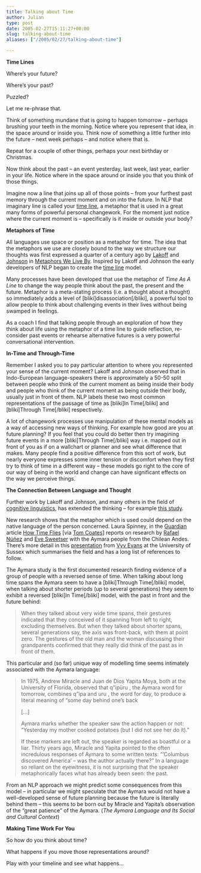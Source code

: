 ```yaml
---
title: Talking about Time
author: Julian
type: post
date: 2005-02-27T15:11:27+00:00
slug: talking-about-time 
aliases: ["/2005/02/27/talking-about-time"]

---
```

**Time Lines**

Where&#8217;s your future? 

Where&#8217;s your past?

Puzzled?

Let me re-phrase that. 

Think of something mundane that is going to happen tomorrow &#8211; perhaps brushing your teeth in the morning. Notice where you represent that idea, in the space around or inside you. Think now of something a little further into the future &#8211; next week perhaps &#8211; and notice where that is. 

Repeat for a couple of other things, perhaps your next birthday or Christmas.

Now think about the past &#8211; an event yesterday, last week, last year, earlier in your life. Notice where in the space around or inside you that you think of those things.

Imagine now a line that joins up all of those points &#8211; from your furthest past memory through the current moment and on into the future. In NLP that imaginary line is called your [time line][1], a metaphor that is used in a great many forms of powerful personal changework. For the moment just notice where the current moment is &#8211; specifically is it inside or outside your body?

**Metaphors of Time**

All languages use space or position as a metaphor for time. The idea that the metaphors we use are closely bound to the way we structure our thoughts was first expressed a quarter of a century ago by [Lakoff][2] and [Johnson][3] in [Metaphors We Live By][4]. Inspired by Lakoff and Johnson the early developers of NLP began to create the [time line][1] model. 

Many processes have been developed that use the metaphor of _Time As A Line_ to change the way people think about the past, the present and the future. Metaphor is a meta-stating process (i.e. a thought about a thought) so immediately adds a level of [bliki]disassociation[/bliki], a powerful tool to allow people to think about challenging events in their lives without being swamped in feelings. 

As a coach I find that talking people through an exploration of how they think about life using the metaphor of a time line to guide reflection, re-consider past events or rehearse alternative futures is a very powerful conversational intervention.

**In-Time and Through-Time**

Remember I asked you to pay particular attention to where you represented your sense of the current moment? Lakoff and Johnson observed that in Indo-European language-speakers there is approximately a 50-50 split between people who think of the current moment as being inside their body and people who think of the current moment as being outside their body, usually just in front of them. NLP labels these two most common representations of the passage of time as [bliki]In Time[/bliki] and [bliki]Through Time[/bliki] respectively. 

A lot of changework processes use manipulation of these mental models as a way of accessing new ways of thinking. For example how good are you at future planning? If you feel that you could do better then try imagining future events in a more [bliki]Through Time[/bliki] way i.e. mapped out in front of you as if on a wallchart or planner and see what difference that makes. Many people find a positive difference from this sort of work, but nearly everyone expresses some inner tension or discomfort when they first try to think of time in a different way &#8211; these models go right to the core of our way of being in the world and change can have significant effects on the way we perceive things.

**The Connection Between Language and Thought**

Further work by Lakoff and Johnson, and many others in the field of [cognitive linguistics][5], has extended the thinking &#8211; for example [this study][6]. 

New research shows that the metaphor which is used could depend on the native language of the person concerned. Laura Spinney, in the [Guardian][7] article [How Time Flies][8] [via [Tom Coates][9]] reports on research by [Rafael Núñez][10] and [Eve Sweetser][11] with the Aymara people from the Chilean Andes. There&#8217;s more detail in this [presentation][12] from [Vyv Evans][13] at the University of Sussex which summarises the field and has a long list of references to follow. 

The Aymara study is the first documented research finding evidence of a group of people with a reversed sense of time. When talking about long time spans the Aymara seem to have a [bliki]Through Time[/bliki] model, when talking about shorter periods (up to several generations) they seem to exhibit a reversed [bliki]In Time[/bliki] model, with the past in front and the future behind:

<blockquote cite="https://www.guardian.co.uk/life/feature/story/0,13026,1423455,00.html">
  <p>
    When they talked about very wide time spans, their gestures indicated that they conceived of it spanning from left to right, excluding themselves. But when they talked about shorter spans, several generations say, the axis was front-back, with them at point zero. The gestures of the old man and the woman discussing their grandparents confirmed that they really did think of the past as in front of them.
  </p>
</blockquote>

This particular and (so far) unique way of modelling time seems intimately associated with the Aymara language: 

<blockquote cite="https://www.guardian.co.uk/life/feature/story/0,13026,1423455,00.html">
  <p>
    In 1975, Andrew Miracle and Juan de Dios Yapita Moya, both at the University of Florida, observed that q&#8221;ipüru , the Aymara word for tomorrow, combines q&#8221;ipa and uru , the word for day, to produce a literal meaning of &#8220;some day behind one&#8217;s back
  </p>
  
  <p>
    [&#8230;]
  </p>
  
  <p>
    Aymara marks whether the speaker saw the action happen or not: &#8220;Yesterday my mother cooked potatoes (but I did not see her do it).&#8221;
  </p>
  
  <p>
    If these markers are left out, the speaker is regarded as boastful or a liar. Thirty years ago, Miracle and Yapita pointed to the often incredulous responses of Aymara to some written texts: &#8220;&#8216;Columbus discovered America&#8217; &#8211; was the author actually there?&#8221; In a language so reliant on the eyewitness, it is not surprising that the speaker metaphorically faces what has already been seen: the past.
  </p>
</blockquote>

From an NLP approach we might predict some consequences from this model &#8211; in particular we might speculate that the Aymara would not have a well-developed sense of future planning because the future is literally behind them &#8211; this seems to be born out by Miracle and Yapita&#8217;s observation of the &#8220;great patience&#8221; of the Aymara. (<cite>The Aymara Language and Its Social and Cultural Context</cite>)

**Making Time Work For You**

So how do you think about time? 

What happens if you move those representations around? 

Play with your timeline and see what happens&#8230;

 [1]: https://www.synesthesia.co.uk/blog/wiki/TimeLine
 [2]: https://www.linguistics.berkeley.edu/lingdept/Current/people/facpages/lakoffg.html
 [3]: https://darkwing.uoregon.edu/~uophil/faculty/mjohnson/mjohnson.html
 [4]: https://www.amazon.co.uk/exec/obidos/ASIN/0226468011/fivegocrazyinmid/
 [5]: https://www.google.co.uk/search?q=%22cognitive+linguistics%22
 [6]: https://66.102.9.104/search?q=cache:By6bbQseJzwJ:www.cogsci.northwestern.edu/cogsci2004/papers/paper575.pdf&hl=en
 [7]: https://www.guardian.co.uk/
 [8]: https://www.guardian.co.uk/life/feature/story/0,13026,1423455,00.html
 [9]: https://www.plasticbag.org/archives/2005/02/three_stunning_articles_in_the_guardian_this_morning.shtml
 [10]: https://www.cogsci.ucsd.edu/~nunez/web/index.html
 [11]: https://www.linguistics.berkeley.edu/lingdept/Current/people/facpages/sweetser.html
 [12]: https://www.sussex.ac.uk/Users/vyv/Languagememoryandtime.ppt
 [13]: https://www.sussex.ac.uk/Users/vyv/